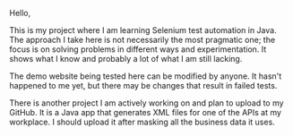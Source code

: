 Hello,

This is my project where I am learning Selenium test automation in Java. The approach I take here is not necessarily the most pragmatic one; the focus is on solving problems in different ways and experimentation. It shows what I know and probably a lot of what I am still lacking.

The demo website being tested here can be modified by anyone. It hasn't happened to me yet, but there may be changes that result in failed tests.

There is another project I am actively working on and plan to upload to my GitHub. It is a Java app that generates XML files for one of the APIs at my workplace. I should upload it after masking all the business data it uses.
